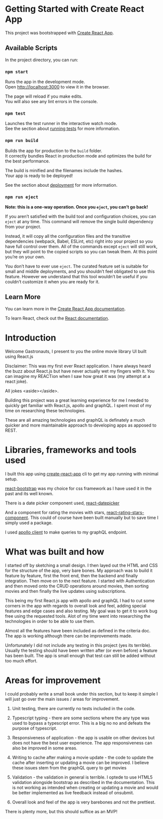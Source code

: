 # Getting Started with Create React App

This project was bootstrapped with [Create React App](https://github.com/facebook/create-react-app).

## Available Scripts

In the project directory, you can run:

### `npm start`

Runs the app in the development mode.\
Open [http://localhost:3000](http://localhost:3000) to view it in the browser.

The page will reload if you make edits.\
You will also see any lint errors in the console.

### `npm test`

Launches the test runner in the interactive watch mode.\
See the section about [running tests](https://facebook.github.io/create-react-app/docs/running-tests) for more information.

### `npm run build`

Builds the app for production to the `build` folder.\
It correctly bundles React in production mode and optimizes the build for the best performance.

The build is minified and the filenames include the hashes.\
Your app is ready to be deployed!

See the section about [deployment](https://facebook.github.io/create-react-app/docs/deployment) for more information.

### `npm run eject`

**Note: this is a one-way operation. Once you `eject`, you can’t go back!**

If you aren’t satisfied with the build tool and configuration choices, you can `eject` at any time. This command will remove the single build dependency from your project.

Instead, it will copy all the configuration files and the transitive dependencies (webpack, Babel, ESLint, etc) right into your project so you have full control over them. All of the commands except `eject` will still work, but they will point to the copied scripts so you can tweak them. At this point you’re on your own.

You don’t have to ever use `eject`. The curated feature set is suitable for small and middle deployments, and you shouldn’t feel obligated to use this feature. However we understand that this tool wouldn’t be useful if you couldn’t customize it when you are ready for it.

## Learn More

You can learn more in the [Create React App documentation](https://facebook.github.io/create-react-app/docs/getting-started).

To learn React, check out the [React documentation](https://reactjs.org/).

# Introduction

Welcome Gastronauts, I present to you the online movie library UI built using React.js

Disclaimer: This was my first ever React application. I have always heard the buzz about React.js but have never actually wet my fingers with it. You can imagine my REACTion when I saw how great it was (my attempt at a react joke).

All jokes &lt;aside>&lt;/aside>.

Building this project was a great learning experience for me I needed to quickly get familiar with React.js, apollo and graphQL. I spent most of my time on researching these technologies.

These are all amazing technologies and graphQL is definately a much quicker and more maintainable approach to developing apps as apposed to REST.

# Libraries, frameworks and tools used

I built this app using [create-react-app](https://reactjs.org/docs/create-a-new-react-app.html#create-react-app) cli to get my app running with minimal setup.

[react-bootstrap](https://react-bootstrap.github.io/) was my choice for css framework as I have used it in the past and its well known.

There is a date picker component used, [react-datepicker](https://www.npmjs.com/package/react-datepicker)

And a component for rating the movies with stars, [react-rating-stars-component](https://www.npmjs.com/package/react-rating-stars-component). This could of course have been built manually but to save time I simply used a package.

I used [apollo client](https://www.apollographql.com/docs/react/) to make queries to my graphQL endpoint.

# What was built and how

I started off by sketching a small design. I then layed out the HTML and CSS for the structure of the app, very bare bones. My approach was to build it feature by feature, first the front end, then the backend and finally integration. Then move on to the next feature. I started with Authentication and then moved onto the CRUD operations around movies, then sorting movies and then finally the live updates using subscriptions.

This being my first React.js app with apollo and graphQL I had to cut some corners in the app with regards to overall look and feel, adding special features and edge cases and also testing. My goal was to get it to work bug free using the requested tools. Alot of my time went into researching the technologies in order to be able to use them.

Almost all the features have been included as defined in the criteria doc. The app is working although there can be improvements made.

Unfortunately I did not include any testing in this project (yes its terrible). Usually the testing should have been written after (or even before) a feature has been built. The app is small enough that test can still be added without too much effort.

# Areas for improvement

I could probably write a small book under this section, but to keep it simple I will just go over the main issues / areas for improvement.

1. Unit testing, there are currently no tests included in the code.

2. Typescript typing - there are some sections where the any type was used to bypass a typescript error. This is a big no no and defeats the purpose of typescript.

3. Responsiveness of application - the app is usable on other devices but does not have the best user experience. The app responsiveness can also be improved in some areas.

4. Writing to cache after making a movie update - the code to update the cache after inserting or updating a movie can be improved. I believe these issues stem from the graphQL query to get movies

5. Validation - the validation in general is terrible. I optede to use HTML5 validation alongside bootstrap as described in the documentation. This is not working as intended when creating or updating a movie and would be better implemented as live feedback instead of onsubmit.

6. Overall look and feel of the app is very barebones and not the prettiest.

There is plenty more, but this should suffice as an MVP!
